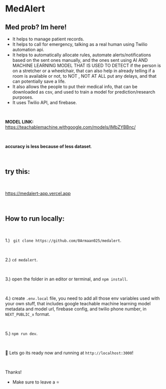 # MedAlert


## Med prob? Im here!

- It helps to manage patient records.
- It helps to call for emergency, talking as a real human using Twilio automation api.
- It helps to automatically allocate rules, automate alerts/notifications based on the sent ones manually, and the ones sent using AI AND MACHINE LEARNING MODEL THAT IS USED TO DETECT if the person is on a stretcher or a wheelchair, that can also help in already telling if a room is available or not, to NOT , NOT AT ALL put any delays, and that can potentially save a life.
- It also allows the people to put their medical info, that can be downloaded as csv, and used to train a model for prediction/research purposes.
- It uses Twilio API, and firebase.

<br/>

**MODEL LINK:** https://teachablemachine.withgoogle.com/models/IMbZYBBnc/

<br/>

**accuracy is less because of less dataset**.

<br/>

## try this: 

<br/>

https://medalert-app.vercel.app

<br/>

## How to run locally:

<br/>

1.) `` git clone https://github.com/0Armaan025/medalert``.

<br/>

2.) `` cd medalert ``.

<br/>

3.) open the folder in an editor or terminal, and `` npm install ``.

<br/>

4.) create ``.env.local`` file, you need to add all those env variables used with your own stuff, that includes google teachable machine learning model metadata and model url, firebase config, and twilio phone number, in ``NEXT_PUBLIC_x`` format.

<br/>

5.) ``npm run dev``.

<br/>

🥳 Lets go its ready now and running at ``http://localhost:3000``!

<br/>

Thanks!
 - Make sure to leave a ⭐
